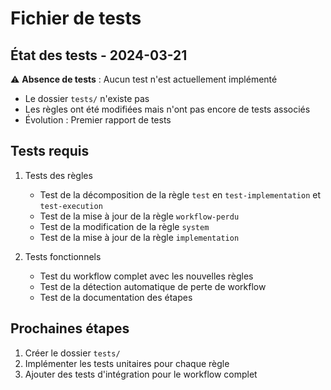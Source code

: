 # Fichier de tests

## État des tests - 2024-03-21

⚠️ **Absence de tests** : Aucun test n'est actuellement implémenté
- Le dossier `tests/` n'existe pas
- Les règles ont été modifiées mais n'ont pas encore de tests associés
- Évolution : Premier rapport de tests

## Tests requis

1. Tests des règles
   - Test de la décomposition de la règle `test` en `test-implementation` et `test-execution`
   - Test de la mise à jour de la règle `workflow-perdu`
   - Test de la modification de la règle `system`
   - Test de la mise à jour de la règle `implementation`

2. Tests fonctionnels
   - Test du workflow complet avec les nouvelles règles
   - Test de la détection automatique de perte de workflow
   - Test de la documentation des étapes

## Prochaines étapes
1. Créer le dossier `tests/`
2. Implémenter les tests unitaires pour chaque règle
3. Ajouter des tests d'intégration pour le workflow complet 